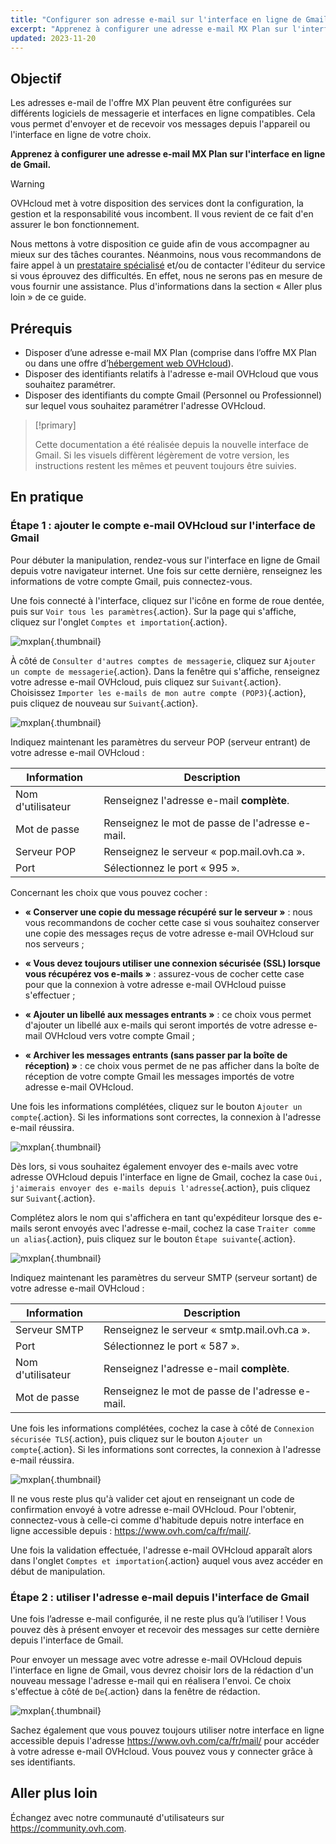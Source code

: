 ```yaml
---
title: "Configurer son adresse e-mail sur l'interface en ligne de Gmail"
excerpt: "Apprenez à configurer une adresse e-mail MX Plan sur l'interface en ligne de Gmail"
updated: 2023-11-20
---
```


## Objectif

Les adresses e-mail de l'offre MX Plan peuvent être configurées sur différents logiciels de messagerie et interfaces en ligne compatibles. Cela vous permet d'envoyer et de recevoir vos messages depuis l'appareil ou l'interface en ligne de votre choix.

**Apprenez à configurer une adresse e-mail MX Plan sur l'interface en ligne de Gmail.**

> [!warning]
>
> OVHcloud met à votre disposition des services dont la configuration, la gestion et la responsabilité vous incombent. Il vous revient de ce fait d'en assurer le bon fonctionnement.
> 
> Nous mettons à votre disposition ce guide afin de vous accompagner au mieux sur des tâches courantes. Néanmoins, nous vous recommandons de faire appel à un [prestataire spécialisé](https://partner.ovhcloud.com/fr-ca/) et/ou de contacter l'éditeur du service si vous éprouvez des difficultés. En effet, nous ne serons pas en mesure de vous fournir une assistance. Plus d'informations dans la section « Aller plus loin » de ce guide.
> 

## Prérequis

- Disposer d’une adresse e-mail MX Plan (comprise dans l’offre MX Plan ou dans une offre d’[hébergement web OVHcloud](/links/web/hosting)).
- Disposer des identifiants relatifs à l'adresse e-mail OVHcloud que vous souhaitez paramétrer.
- Disposer des identifiants du compte Gmail (Personnel ou Professionnel) sur lequel vous souhaitez paramétrer l'adresse OVHcloud.

> [!primary]
>
> Cette documentation a été réalisée depuis la nouvelle interface de Gmail. Si les visuels diffèrent légèrement de votre version, les instructions restent les mêmes et peuvent toujours être suivies.
>

## En pratique

### Étape 1 : ajouter le compte e-mail OVHcloud sur l'interface de Gmail

Pour débuter la manipulation, rendez-vous sur l'interface en ligne de Gmail depuis votre navigateur internet. Une fois sur cette dernière, renseignez les informations de votre compte Gmail, puis connectez-vous.

Une fois connecté à l'interface, cliquez sur l'icône en forme de roue dentée, puis sur `Voir tous les paramètres`{.action}. Sur la page qui s'affiche, cliquez sur l'onglet `Comptes et importation`{.action}. 

![mxplan](images/configuration-gmail-web-step1.png){.thumbnail}

À côté de `Consulter d'autres comptes de messagerie`, cliquez sur `Ajouter un compte de messagerie`{.action}. Dans la fenêtre qui s'affiche, renseignez votre adresse e-mail OVHcloud, puis cliquez sur `Suivant`{.action}. Choisissez `Importer les e-mails de mon autre compte (POP3)`{.action}, puis cliquez de nouveau sur `Suivant`{.action}.

![mxplan](images/configuration-gmail-web-step2.png){.thumbnail}

Indiquez maintenant les paramètres du serveur POP (serveur entrant) de votre adresse e-mail OVHcloud :

|Information|Description| 
|---|---| 
|Nom d'utilisateur|Renseignez l'adresse e-mail **complète**.|  
|Mot de passe|Renseignez le mot de passe de l'adresse e-mail.|
|Serveur POP|Renseignez le serveur « pop.mail.ovh.ca ».|
|Port|Sélectionnez le port « 995 ».|

Concernant les choix que vous pouvez cocher :

- **« Conserver une copie du message récupéré sur le serveur »** : nous vous recommandons de cocher cette case si vous souhaitez conserver une copie des messages reçus de votre adresse e-mail OVHcloud sur nos serveurs ;

- **« Vous devez toujours utiliser une connexion sécurisée (SSL) lorsque vous récupérez vos e-mails »** : assurez-vous de cocher cette case pour que la connexion à votre adresse e-mail OVHcloud puisse s'effectuer ;

- **« Ajouter un libellé aux messages entrants »** : ce choix vous permet d'ajouter un libellé aux e-mails qui seront importés de votre adresse e-mail OVHcloud vers votre compte Gmail ;

- **« Archiver les messages entrants (sans passer par la boîte de réception) »** : ce choix vous permet de ne pas afficher dans la boîte de réception de votre compte Gmail les messages importés de votre adresse e-mail OVHcloud.

Une fois les informations complétées, cliquez sur le bouton `Ajouter un compte`{.action}. Si les informations sont correctes, la connexion à l'adresse e-mail réussira. 

![mxplan](images/configuration-gmail-web-step3-ca.png){.thumbnail}

Dès lors, si vous souhaitez également envoyer des e-mails avec votre adresse OVHcloud depuis l'interface en ligne de Gmail, cochez la case `Oui, j'aimerais envoyer des e-mails depuis l'adresse`{.action}, puis cliquez sur `Suivant`{.action}. 

Complétez alors le nom qui s'affichera en tant qu'expéditeur lorsque des e-mails seront envoyés avec l'adresse e-mail, cochez la case `Traiter comme un alias`{.action}, puis cliquez sur le bouton `Étape suivante`{.action}.

![mxplan](images/configuration-gmail-web-step4.png){.thumbnail}

Indiquez maintenant les paramètres du serveur SMTP (serveur sortant) de votre adresse e-mail OVHcloud :

|Information|Description| 
|---|---| 
|Serveur SMTP|Renseignez le serveur « smtp.mail.ovh.ca ».|
|Port|Sélectionnez le port « 587 ».|
|Nom d'utilisateur|Renseignez l'adresse e-mail **complète**.|  
|Mot de passe|Renseignez le mot de passe de l'adresse e-mail.|

Une fois les informations complétées, cochez la case à côté de `Connexion sécurisée TLS`{.action}, puis cliquez sur le bouton `Ajouter un compte`{.action}. Si les informations sont correctes, la connexion à l'adresse e-mail réussira. 

![mxplan](images/configuration-gmail-web-step5-ca.png){.thumbnail}

Il ne vous reste plus qu'à valider cet ajout en renseignant un code de confirmation envoyé à votre adresse e-mail OVHcloud. Pour l'obtenir, connectez-vous à celle-ci comme d'habitude depuis notre interface en ligne accessible depuis : <https://www.ovh.com/ca/fr/mail/>. 

Une fois la validation effectuée, l'adresse e-mail OVHcloud apparaît alors dans l'onglet `Comptes et importation`{.action} auquel vous avez accéder en début de manipulation.

### Étape 2 : utiliser l'adresse e-mail depuis l'interface de Gmail

Une fois l’adresse e-mail configurée, il ne reste plus qu’à l’utiliser ! Vous pouvez dès à présent envoyer et recevoir des messages sur cette dernière depuis l'interface de Gmail.

Pour envoyer un message avec votre adresse e-mail OVHcloud depuis l'interface en ligne de Gmail, vous devrez choisir lors de la rédaction d'un nouveau message l'adresse e-mail qui en réalisera l'envoi. Ce choix s'effectue à côté de `De`{.action} dans la fenêtre de rédaction.

![mxplan](images/configuration-gmail-web-step6.png){.thumbnail}

Sachez également que vous pouvez toujours utiliser notre interface en ligne accessible depuis l'adresse <https://www.ovh.com/ca/fr/mail/> pour accéder à votre adresse e-mail OVHcloud. Vous pouvez vous y connecter grâce à ses identifiants.

## Aller plus loin

Échangez avec notre communauté d'utilisateurs sur <https://community.ovh.com>.
